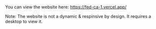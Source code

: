You can view the website here:
https://fed-ca-1.vercel.app/

Note:
The website is not a dynamic & respinsive by design. It requires a desktop to view it.
